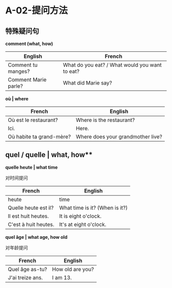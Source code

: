 ﻿# A-02-提问方法


## 特殊疑问句

**comment (what, how)**

English | French
---- | ----
Comment tu manges? | What do you eat? / What would you want to eat?
Comment Marie parle? | What did Marie say?

**où | where**

French | English
---- | ----
Où est le restaurant? | Where is the restaurant?
Ici. | Here.
Où habite ta grand-mère? | Where does your grandmother live?


## quel / quelle | what, how**

**quelle heute | what time**

对时间提问

French | English
---- | ----
heute | time
Quelle heute est il? | What time is it? (When is it?)
Il est huit heutes. | It is eight o'clock.
C'est à huit heutes. | It's at eight o'clock.

**quel âge | what age, how old**

对年龄提问

French | English
---- | ----
Quel âge as-tu? | How old are you?
J'ai treize ans. | I am 13.